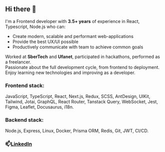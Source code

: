 ## Hi there 👋

<!--
**kozh-0/kozh-0** is a ✨ _special_ ✨ repository because its `README.md` (this file) appears on your GitHub profile.

Here are some ideas to get you started:

- 🔭 I’m currently working on ...
- 🌱 I’m currently learning ...
- 👯 I’m looking to collaborate on ...
- 🤔 I’m looking for help with ...
- 💬 Ask me about ...
- 📫 How to reach me: ...
- 😄 Pronouns: ...
- ⚡ Fun fact: ...
-->

I'm a Frontend developer with **3.5+ years** of experience in React, Typescript, Node.js who can:

- Create modern, scalable and performant web-applications
- Provide the best UX/UI possible
- Productively communicate with team to achieve common goals

Worked at **SberTech** and **Ufanet**, participated in hackathons, performed as a freelancer.  
Passionate about the full development cycle, from frontend to deployment. Enjoy learning new technologies and improving as a developer.

### Frontend stack:
JavaScript, TypeScript, React, Next.js, Redux, SCSS, AntDesign, UIKit, Tailwind, Jotai, GraphQL, React Router, Tanstack Query, WebSocket, Jest, Figma, Leaflet, Docusaurus, i18n.

### Backend stack:
Node.js, Express, Linux, Docker, Prisma ORM, Redis, Git, JWT, CI/CD.

### 📫[LinkedIn](https://www.linkedin.com/in/dmitry-kozh/)
